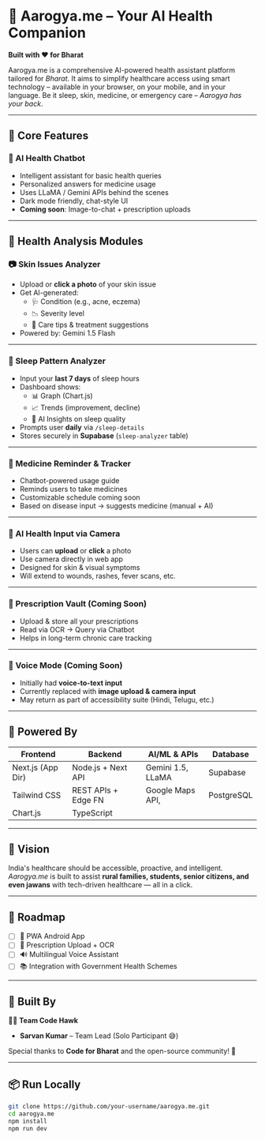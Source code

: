 # 🏥 Aarogya.me – Your AI Health Companion

**Built with ❤️ for Bharat**

Aarogya.me is a comprehensive AI-powered health assistant platform tailored for _Bharat_. It aims to simplify healthcare access using smart technology – available in your browser, on your mobile, and in your language. Be it sleep, skin, medicine, or emergency care – _Aarogya has your back_.

---

## 🌟 Core Features

### 🧠 AI Health Chatbot

- Intelligent assistant for basic health queries
- Personalized answers for medicine usage
- Uses LLaMA / Gemini APIs behind the scenes
- Dark mode friendly, chat-style UI
- **Coming soon**: Image-to-chat + prescription uploads

---

## 🧪 Health Analysis Modules

### 📷 Skin Issues Analyzer

- Upload or **click a photo** of your skin issue
- Get AI-generated:
  - 🩺 Condition (e.g., acne, eczema)
  - 📉 Severity level
  - 🧴 Care tips & treatment suggestions
- Powered by: Gemini 1.5 Flash

---

### 🌙 Sleep Pattern Analyzer

- Input your **last 7 days** of sleep hours
- Dashboard shows:
  - 📊 Graph (Chart.js)
  - 📈 Trends (improvement, decline)
  - 🤖 AI Insights on sleep quality
- Prompts user **daily** via `/sleep-details`
- Stores securely in **Supabase** (`sleep-analyzer` table)

---

### 💊 Medicine Reminder & Tracker

- Chatbot-powered usage guide
- Reminds users to take medicines
- Customizable schedule coming soon
- Based on disease input → suggests medicine (manual + AI)

---

### 📸 AI Health Input via Camera

- Users can **upload** or **click** a photo
- Use camera directly in web app
- Designed for skin & visual symptoms
- Will extend to wounds, rashes, fever scans, etc.

---

### 📂 Prescription Vault (Coming Soon)

- Upload & store all your prescriptions
- Read via OCR → Query via Chatbot
- Helps in long-term chronic care tracking

---

### 👀 Voice Mode (Coming Soon)

- Initially had **voice-to-text input**
- Currently replaced with **image upload & camera input**
- May return as part of accessibility suite (Hindi, Telugu, etc.)

---

## 🧠 Powered By

| Frontend          | Backend             | AI/ML & APIs      | Database   |
| ----------------- | ------------------- | ----------------- | ---------- |
| Next.js (App Dir) | Node.js + Next API  | Gemini 1.5, LLaMA | Supabase   |
| Tailwind CSS      | REST APIs + Edge FN | Google Maps API,  | PostgreSQL |
| Chart.js          | TypeScript          |                   |            |

---

## 🎯 Vision

India's healthcare should be accessible, proactive, and intelligent.  
_Aarogya.me_ is built to assist **rural families, students, senior citizens, and even jawans** with tech-driven healthcare — all in a click.

---

## 🔮 Roadmap

- [ ] 📱 PWA Android App
- [ ] 🧾 Prescription Upload + OCR
- [ ] 🔊 Multilingual Voice Assistant
- [ ] 📚 Integration with Government Health Schemes

---

## 🙌 Built By

👨‍💻 **Team Code Hawk**

- **Sarvan Kumar** – Team Lead (Solo Participant 😅)

Special thanks to **Code for Bharat** and the open-source community! 🙏

---

## 📦 Run Locally

```bash
git clone https://github.com/your-username/aarogya.me.git
cd aarogya.me
npm install
npm run dev
```
